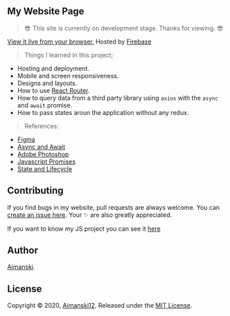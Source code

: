 ## My Website Page

> :sunglasses: This site is currently on development stage. Thanks for viewing. :sunglasses:

[View it live from your browser.](https://aimanadlawan.com) Hosted by [Firebase](https://firebase.com)<br>

> Things I learned in this project;
  * Hosting and deployment.
  * Mobile and screen responsiveness.
  * Designs and layouts.
  * How to use [React Router](https://reacttraining.com/react-router/).
  * How to query data from a third party library using `axios` with the `async` and `await` promise.
  * How to pass states aroun the application without any redux.
  
  > References:
  * [Figma](https://www.figma.com/)
  * [Async and Await](https://developer.mozilla.org/en-US/docs/Web/JavaScript/Reference/Statements/async_function)
  * [Adobe Photoshop](https://www.adobe.com/)
  * [Javascript Promises](https://developer.mozilla.org/en-US/docs/Web/JavaScript/Reference/Global_Objects/Promise)
  * [State and Lifecycle](https://reactjs.org/docs/state-and-lifecycle.html)

## Contributing

If you find bugs in my website, pull requests are always welcome. You can [create an issue here](https://github.com/Aimanski12/ReactJS_Projects/issues/new).
Your :sparkles: are also greatly appreciated.

If you want to know my JS project you can see it [here](http://bit.ly/aiman-javascript-projects)

## Author

[Aimanski](http://bit.ly/aiman-profile-github).

## License 

Copyright © 2020, [Aimanski12](http://bit.ly/aiman-profile-github).
Released under the [MIT License](LICENSE).

